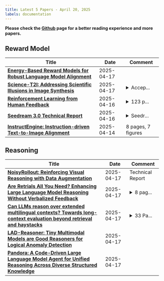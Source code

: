 ```yaml
---
title: Latest 5 Papers - April 20, 2025
labels: documentation
---
```

**Please check the [Github](https://github.com/dingyue772/DailyArxiv) page for a better reading experience and more papers.**

## Reward Model
| **Title** | **Date** | **Comment** |
| --- | --- | --- |
| **[Energy-Based Reward Models for Robust Language Model Alignment](http://arxiv.org/abs/2504.13134v1)** | 2025-04-17 |  |
| **[Science-T2I: Addressing Scientific Illusions in Image Synthesis](http://arxiv.org/abs/2504.13129v1)** | 2025-04-17 | <details><summary>Accep...</summary><p>Accepted to CVPR 2025. Code, docs, weight, benchmark and training data are all avaliable at https://jialuo-li.github.io/Science-T2I-Web</p></details> |
| **[Reinforcement Learning from Human Feedback](http://arxiv.org/abs/2504.12501v1)** | 2025-04-16 | <details><summary>123 p...</summary><p>123 pages. Web-native version at https://rlhfbook.com/</p></details> |
| **[Seedream 3.0 Technical Report](http://arxiv.org/abs/2504.11346v2)** | 2025-04-16 | <details><summary>Seedr...</summary><p>Seedream 3.0 Technical Report</p></details> |
| **[InstructEngine: Instruction-driven Text-to-Image Alignment](http://arxiv.org/abs/2504.10329v1)** | 2025-04-14 | 8 pages, 7 figures |

## Reasoning
| **Title** | **Date** | **Comment** |
| --- | --- | --- |
| **[NoisyRollout: Reinforcing Visual Reasoning with Data Augmentation](http://arxiv.org/abs/2504.13055v1)** | 2025-04-17 | Technical Report |
| **[Are Retrials All You Need? Enhancing Large Language Model Reasoning Without Verbalized Feedback](http://arxiv.org/abs/2504.12951v1)** | 2025-04-17 | <details><summary>8 pag...</summary><p>8 pages, 16 figures, 1 table. arXiv admin note: text overlap with arXiv:2405.06691</p></details> |
| **[Can LLMs reason over extended multilingual contexts? Towards long-context evaluation beyond retrieval and haystacks](http://arxiv.org/abs/2504.12845v1)** | 2025-04-17 | <details><summary>33 Pa...</summary><p>33 Pages in Total - 23 (Main Manuscript) + 10 (Appendix)</p></details> |
| **[LAD-Reasoner: Tiny Multimodal Models are Good Reasoners for Logical Anomaly Detection](http://arxiv.org/abs/2504.12749v1)** | 2025-04-17 |  |
| **[Pandora: A Code-Driven Large Language Model Agent for Unified Reasoning Across Diverse Structured Knowledge](http://arxiv.org/abs/2504.12734v1)** | 2025-04-17 |  |

